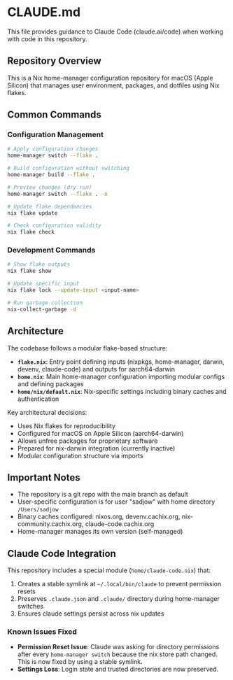 # CLAUDE.md

This file provides guidance to Claude Code (claude.ai/code) when working with code in this repository.

## Repository Overview

This is a Nix home-manager configuration repository for macOS (Apple Silicon) that manages user environment, packages, and dotfiles using Nix flakes.

## Common Commands

### Configuration Management
```bash
# Apply configuration changes
home-manager switch --flake .

# Build configuration without switching
home-manager build --flake .

# Preview changes (dry run)
home-manager switch --flake . -n

# Update flake dependencies
nix flake update

# Check configuration validity
nix flake check
```

### Development Commands
```bash
# Show flake outputs
nix flake show

# Update specific input
nix flake lock --update-input <input-name>

# Run garbage collection
nix-collect-garbage -d
```

## Architecture

The codebase follows a modular flake-based structure:

- **`flake.nix`**: Entry point defining inputs (nixpkgs, home-manager, darwin, devenv, claude-code) and outputs for aarch64-darwin
- **`home.nix`**: Main home-manager configuration importing modular configs and defining packages
- **`home/nix/default.nix`**: Nix-specific settings including binary caches and authentication

Key architectural decisions:
- Uses Nix flakes for reproducibility
- Configured for macOS on Apple Silicon (aarch64-darwin)
- Allows unfree packages for proprietary software
- Prepared for nix-darwin integration (currently inactive)
- Modular configuration structure via imports

## Important Notes

- The repository is a git repo with the main branch as default
- User-specific configuration is for user "sadjow" with home directory `/Users/sadjow`
- Binary caches configured: nixos.org, devenv.cachix.org, nix-community.cachix.org, claude-code.cachix.org
- Home-manager manages its own version (self-managed)

## Claude Code Integration

This repository includes a special module (`home/claude-code.nix`) that:

1. Creates a stable symlink at `~/.local/bin/claude` to prevent permission resets
2. Preserves `.claude.json` and `.claude/` directory during home-manager switches
3. Ensures claude settings persist across nix updates

### Known Issues Fixed

- **Permission Reset Issue**: Claude was asking for directory permissions after every `home-manager switch` because the nix store path changed. This is now fixed by using a stable symlink.
- **Settings Loss**: Login state and trusted directories are now preserved.